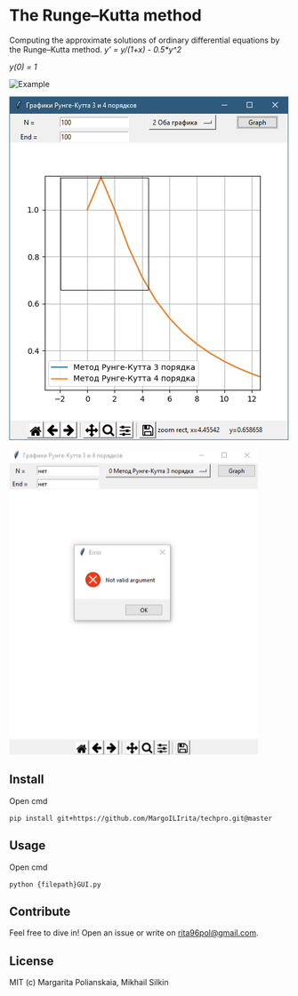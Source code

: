 # The Runge–Kutta method

Computing the approximate solutions of ordinary differential equations by the Runge–Kutta method.
_y' = y/(1+x) - 0.5*y^2_

_y(0) = 1_

![Example](https://raw.githubusercontent.com/MargoILIrita/techpro/master/images/Runge%E2%80%93Kutta%20methods.png)

![Scaling](https://raw.githubusercontent.com/MargoILIrita/techpro/master/images/approximation%20graph.png)

![Error](https://github.com/MargoILIrita/techpro/blob/master/images/Error.png)


## Install

Open cmd

```
pip install git+https://github.com/MargoILIrita/techpro.git@master
```

## Usage

Open cmd

```
python {filepath}GUI.py
```

## Contribute

Feel free to dive in! Open an issue or write on rita96pol@gmail.com.

## License

MIT (c) Margarita Polianskaia, Mikhail Silkin
